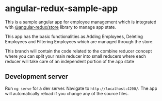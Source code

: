 # angular-redux-sample-app

This is a sample angular app for employee management which is integrated with [@angular-redux/store](https://github.com/angular-redux/store) library to manage app state.

This app has the basic functionalities as Adding Employees, Deleting Employees and Filtering Employees which are managed through the store.

This branch will contain the code related to the combine reducer concept where you can split your main reducer into small reducers where each reducer will take care of an independent portion of the app state

## Development server

Run `ng serve` for a dev server. Navigate to `http://localhost:4200/`. The app will automatically reload if you change any of the source files.
